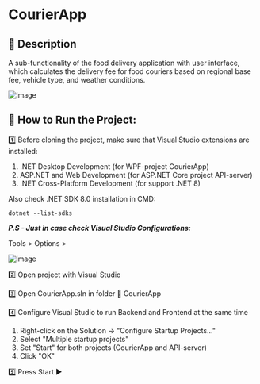 # CourierApp
## 📝 Description
A sub-functionality of the food delivery application with user interface, which
calculates the delivery fee for food couriers based on regional base fee, vehicle type, and weather
conditions.

![image](https://github.com/user-attachments/assets/bc7ab6b7-2c0a-4b31-99ac-63ee2afff7ff)

## 📌 How to Run the Project:
1️⃣ Before cloning the project, make sure that Visual Studio extensions are installed:
1. .NET Desktop Development (for WPF-project CourierApp)
2. ASP.NET and Web Development (for ASP.NET Core project API-server)
3. .NET Cross-Platform Development (for support .NET 8)

Also check .NET SDK 8.0 installation in CMD:
```
dotnet --list-sdks
```

***P.S - Just in case check Visual Studio Configurations:***

Tools > Options >

![image](https://github.com/user-attachments/assets/6d0766bb-9e26-4f18-8081-9449ca1086cc)

2️⃣ Open project with Visual Studio

3️⃣ Open CourierApp.sln in folder 📁 CourierApp

4️⃣ Configure Visual Studio to run Backend and Frontend at the same time
1. Right-click on the Solution → "Configure Startup Projects..."
2. Select "Multiple startup projects"
3. Set "Start" for both projects (CourierApp and API-server)
4. Click "OK"

5️⃣ Press Start ▶️

